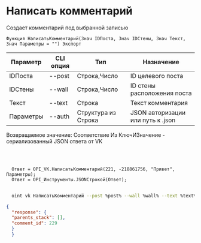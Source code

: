 ﻿---
sidebar_position: 4
---

# Написать комментарий
 Создает комментарий под выбранной записью



`Функция НаписатьКомментарий(Знач IDПоста, Знач IDСтены, Знач Текст, Знач Параметры = "") Экспорт`

  | Параметр | CLI опция | Тип | Назначение |
  |-|-|-|-|
  | IDПоста | --post | Строка,Число | ID целевого поста |
  | IDСтены | --wall | Строка,Число | ID стены расположения поста |
  | Текст | --text | Строка | Текст комментария |
  | Параметры | --auth | Структура из Строка | JSON авторизации или путь к .json |

  
  Возвращаемое значение:   Соответствие Из КлючИЗначение - сериализованный JSON ответа от VK

<br/>




```bsl title="Пример кода"
  
  Ответ = OPI_VK.НаписатьКомментарий(221, -218861756, "Привет", Параметры);
  Ответ = OPI_Инструменты.JSONСтрокой(Ответ);
```
	


```sh title="Пример команды CLI"
    
  oint vk НаписатьКомментарий --post %post% --wall %wall% --text %text% --auth %auth%

```

```json title="Результат"
{
  "response": {
  "parents_stack": [],
  "comment_id": 229
  }
  }
```
